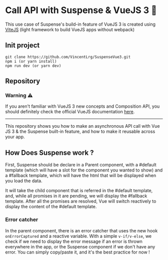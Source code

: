 # Call API with Suspense & VueJS 3 📡

This use case of Suspense's build-in feature of VueJS 3 is created using [ViteJS](https://github.com/vitejs/vite) (light framework to build VueJS apps without webpack)

## Init project

    git clone https://github.com/VincentLrg/SuspenseVue3.git
    npm i (or yarn install)
    npm run dev (or yarn dev)

## Repository

### Warning ⚠︎
If you aren't familiar with VueJS 3 new concepts and Composition API, you should definitely check the official VueJS documentation [here](https://v3.vuejs.org/guide/introduction.html).

---

This repository shows you how to make an asynchronous API call with Vue JS 3 & the Suspense built-in feature, and how to make it reusable across your app.

## How Does Suspense work ?

First, Suspense should be declare in a Parent component, with a #default template (which will have a slot for the component you wanted to show) and a #fallback template, which will have the html that will be displayed when you load the data.

It will take the child component that is referred in the #default template, and, while all promises in it are pending, we will display the #fallback template. After all the promises are resolved, Vue will switch reactively to display the content of the #default template.

### Error catcher
In the parent component, there is an error catcher that uses the new hook `onErrorCaptured` and a reactive variable. With a simple `v-if/v-else`, we check if we need to display the error message if an error is thrown everywhere in the app, or the Suspense component if we don't have any error.
You can simply copy/paste it, and it's the best practice for now ! 